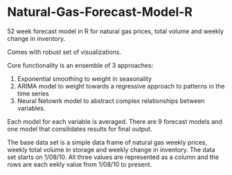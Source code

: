# Natural-Gas-Forecast-Model-R
52 week forecast model in R for natural gas prices, total volume and weekly change in inventory. 

Comes with robust set of visualizations.

Core functionality is an ensemble of 3 approaches:
1) Exponential smoothing to weight in seasonality
2) ARIMA model to weight towards a regressive approach to patterns in the time series
3) Neural Netowrk model to abstract complex relationships between variables. 

Each model for each variable is averaged. There are 9 forecast models and one model that consilidates results for final output. 

The base data set is a simple data frame of natural gas weekly prices, weekly total volume in storage and weekly change in inventory. 
The data set starts on 1/08/10. All three values are represented as a column and the rows are each eekly value from 1/08/10 to present. 
